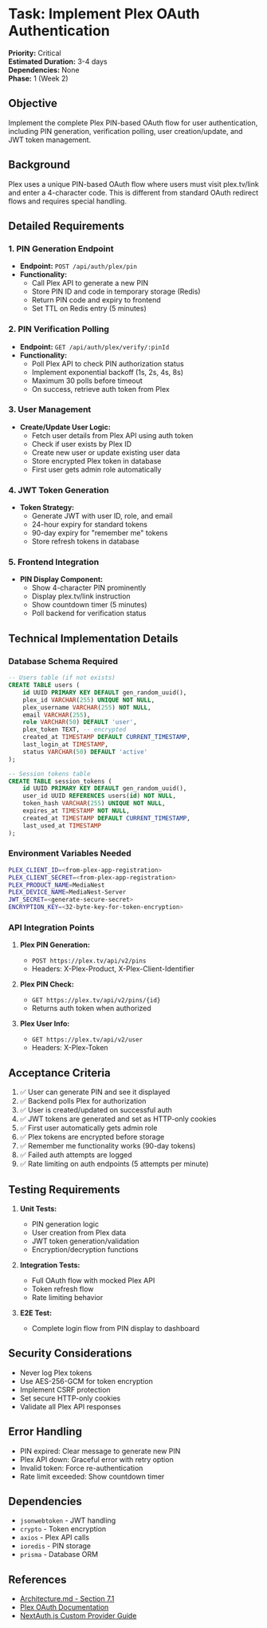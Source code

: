 # Task: Implement Plex OAuth Authentication

**Priority:** Critical  
**Estimated Duration:** 3-4 days  
**Dependencies:** None  
**Phase:** 1 (Week 2)

## Objective
Implement the complete Plex PIN-based OAuth flow for user authentication, including PIN generation, verification polling, user creation/update, and JWT token management.

## Background
Plex uses a unique PIN-based OAuth flow where users must visit plex.tv/link and enter a 4-character code. This is different from standard OAuth redirect flows and requires special handling.

## Detailed Requirements

### 1. PIN Generation Endpoint
- **Endpoint:** `POST /api/auth/plex/pin`
- **Functionality:**
  - Call Plex API to generate a new PIN
  - Store PIN ID and code in temporary storage (Redis)
  - Return PIN code and expiry to frontend
  - Set TTL on Redis entry (5 minutes)

### 2. PIN Verification Polling
- **Endpoint:** `GET /api/auth/plex/verify/:pinId`
- **Functionality:**
  - Poll Plex API to check PIN authorization status
  - Implement exponential backoff (1s, 2s, 4s, 8s)
  - Maximum 30 polls before timeout
  - On success, retrieve auth token from Plex

### 3. User Management
- **Create/Update User Logic:**
  - Fetch user details from Plex API using auth token
  - Check if user exists by Plex ID
  - Create new user or update existing user data
  - Store encrypted Plex token in database
  - First user gets admin role automatically

### 4. JWT Token Generation
- **Token Strategy:**
  - Generate JWT with user ID, role, and email
  - 24-hour expiry for standard tokens
  - 90-day expiry for "remember me" tokens
  - Store refresh tokens in database

### 5. Frontend Integration
- **PIN Display Component:**
  - Show 4-character PIN prominently
  - Display plex.tv/link instruction
  - Show countdown timer (5 minutes)
  - Poll backend for verification status

## Technical Implementation Details

### Database Schema Required
```sql
-- Users table (if not exists)
CREATE TABLE users (
    id UUID PRIMARY KEY DEFAULT gen_random_uuid(),
    plex_id VARCHAR(255) UNIQUE NOT NULL,
    plex_username VARCHAR(255) NOT NULL,
    email VARCHAR(255),
    role VARCHAR(50) DEFAULT 'user',
    plex_token TEXT, -- encrypted
    created_at TIMESTAMP DEFAULT CURRENT_TIMESTAMP,
    last_login_at TIMESTAMP,
    status VARCHAR(50) DEFAULT 'active'
);

-- Session tokens table
CREATE TABLE session_tokens (
    id UUID PRIMARY KEY DEFAULT gen_random_uuid(),
    user_id UUID REFERENCES users(id) NOT NULL,
    token_hash VARCHAR(255) UNIQUE NOT NULL,
    expires_at TIMESTAMP NOT NULL,
    created_at TIMESTAMP DEFAULT CURRENT_TIMESTAMP,
    last_used_at TIMESTAMP
);
```

### Environment Variables Needed
```bash
PLEX_CLIENT_ID=<from-plex-app-registration>
PLEX_CLIENT_SECRET=<from-plex-app-registration>
PLEX_PRODUCT_NAME=MediaNest
PLEX_DEVICE_NAME=MediaNest-Server
JWT_SECRET=<generate-secure-secret>
ENCRYPTION_KEY=<32-byte-key-for-token-encryption>
```

### API Integration Points
1. **Plex PIN Generation:**
   - `POST https://plex.tv/api/v2/pins`
   - Headers: X-Plex-Product, X-Plex-Client-Identifier

2. **Plex PIN Check:**
   - `GET https://plex.tv/api/v2/pins/{id}`
   - Returns auth token when authorized

3. **Plex User Info:**
   - `GET https://plex.tv/api/v2/user`
   - Headers: X-Plex-Token

## Acceptance Criteria
1. ✅ User can generate PIN and see it displayed
2. ✅ Backend polls Plex for authorization
3. ✅ User is created/updated on successful auth
4. ✅ JWT tokens are generated and set as HTTP-only cookies
5. ✅ First user automatically gets admin role
6. ✅ Plex tokens are encrypted before storage
7. ✅ Remember me functionality works (90-day tokens)
8. ✅ Failed auth attempts are logged
9. ✅ Rate limiting on auth endpoints (5 attempts per minute)

## Testing Requirements
1. **Unit Tests:**
   - PIN generation logic
   - User creation from Plex data
   - JWT token generation/validation
   - Encryption/decryption functions

2. **Integration Tests:**
   - Full OAuth flow with mocked Plex API
   - Token refresh flow
   - Rate limiting behavior

3. **E2E Test:**
   - Complete login flow from PIN display to dashboard

## Security Considerations
- Never log Plex tokens
- Use AES-256-GCM for token encryption
- Implement CSRF protection
- Set secure HTTP-only cookies
- Validate all Plex API responses

## Error Handling
- PIN expired: Clear message to generate new PIN
- Plex API down: Graceful error with retry option
- Invalid token: Force re-authentication
- Rate limit exceeded: Show countdown timer

## Dependencies
- `jsonwebtoken` - JWT handling
- `crypto` - Token encryption
- `axios` - Plex API calls
- `ioredis` - PIN storage
- `prisma` - Database ORM

## References
- [Architecture.md - Section 7.1](/docs/ARCHITECTURE.md#71-authentication-flow)
- [Plex OAuth Documentation](https://forums.plex.tv/t/authenticating-with-plex/609370)
- [NextAuth.js Custom Provider Guide](https://next-auth.js.org/configuration/providers/custom-provider)